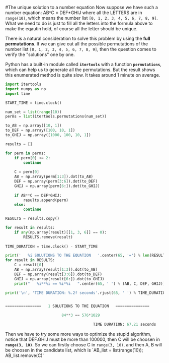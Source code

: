 #The unique solution to a number equation
Now suppose we have such a number equation:
                                        AB^C = DEF*GHIJ
where all the LETTERS are in `range(10)`, which means the number list `[0, 1, 2, 3, 4, 5, 6, 7, 8, 9]`. What we need to do is just to fill all the letters into the formula above to make the eqautin hold, of course all the letter should be unique.

There is a natural consideration to solve this problem by using the **full permutations**. If we can give out all the possible permutations of the number list `[0, 1, 2, 3, 4, 5, 6, 7, 8, 9]`, then the question comes to verify the "solutions" one by one. 

Python has a built-in module called **`itertools`** with a function **`permutations`**, which can help us to generate all the permutations. But the result shows this enumerated method is quite slow. It takes around 1 minute on average.

```Python
import itertools
import numpy as np
import time

START_TIME = time.clock()

num_set = list(range(10))
perms = list(itertools.permutations(num_set))

to_AB = np.array([10, 1])
to_DEF = np.array([100, 10, 1])
to_GHIJ = np.array([1000, 100, 10, 1])

results = []

for perm in perms:
    if perm[0] <= 2:
        continue
    
    C = perm[0]
    AB = np.array(perm[1:3]).dot(to_AB)
    DEF = np.array(perm[3:6]).dot(to_DEF)
    GHIJ = np.array(perm[6:]).dot(to_GHIJ)
    
    if AB**C == DEF*GHIJ:
        results.append(perm)
    else:
        continue

RESULTS = results.copy()

for result in results:
    if any(np.array(result)[[1, 3, 6]] == 0):
        RESULTS.remove(result)
        
TIME_DURATION = time.clock() - START_TIME 

print('   %i SOLUTIONS TO THE EQUATION   '.center(65, '=') % len(RESULTS), '\n')    
for result in RESULTS:
    C = result[0]
    AB = np.array(result[1:3]).dot(to_AB)
    DEF = np.array(result[3:6]).dot(to_DEF)
    GHIJ = np.array(result[6:]).dot(to_GHIJ)
    print("   %i**%i == %i*%i   ".center(65, ' ') % (AB, C, DEF, GHIJ))

print('\n', 'TIME DURATION: %.2f seconds'.rjust(65, ' ') % TIME_DURATION)


================   1 SOLUTIONS TO THE EQUATION   =============== 

                         84**3 == 576*1029                         

                                       TIME DURATION: 67.21 seconds
```
                                       
Then we have to try some more ways to optimize the stupid algorithm, notice that DEF.GHIJ must be more than 100000, then C will be choosen in **`range(3, 10)`**. So we can firstly choose C in `range(3, 10)`, and then A, B will be choosen in the candidate list, which is `AB_list = list(range(10)); AB_list.remove(C)'
